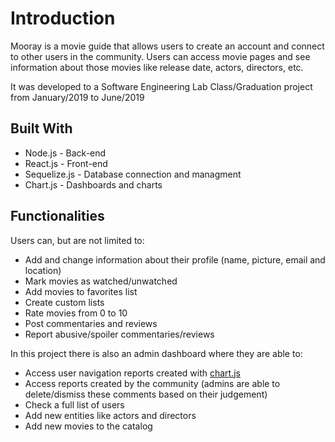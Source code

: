 # Introduction
Mooray is a movie guide that allows users to create an account and connect to other users in the community. Users can access movie pages and see information about those movies like release date, actors, directors, etc.

It was developed to a Software Engineering Lab Class/Graduation project from January/2019 to June/2019

## Built With
* Node.js - Back-end
* React.js - Front-end 
* Sequelize.js - Database connection and managment 
* Chart.js - Dashboards and charts

## Functionalities
Users can, but are not limited to:

* Add and change information about their profile (name, picture, email and location)
* Mark movies as watched/unwatched
* Add movies to favorites list
* Create custom lists
* Rate movies from 0 to 10
* Post commentaries and reviews
* Report abusive/spoiler commentaries/reviews

In this project there is also an admin dashboard where they are able to:
* Access user navigation reports created with [chart.js](https://www.chartjs.org/)
* Access reports created by the community (admins are able to delete/dismiss these comments based on their judgement)
* Check a full list of users
* Add new entities like actors and directors
* Add new movies to the catalog

##
